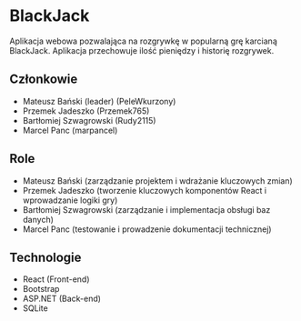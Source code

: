 # BlackJack

Aplikacja webowa pozwalająca na rozgrywkę w popularną grę karcianą BlackJack. Aplikacja przechowuje ilość pieniędzy i historię rozgrywek.

## Członkowie
- Mateusz Bański (leader) (PeleWkurzony)
- Przemek Jadeszko (Przemek765)
- Bartłomiej Szwagrowski (Rudy2115)
- Marcel Panc (marpancel)

## Role
- Mateusz Bański (zarządzanie projektem i wdrażanie kluczowych zmian)
- Przemek Jadeszko (tworzenie kluczowych komponentów React i wprowadzanie logiki gry)
- Bartłomiej Szwagrowski (zarządzanie i implementacja obsługi baz danych)
- Marcel Panc (testowanie i prowadzenie dokumentacji technicznej)

## Technologie
- React (Front-end)
- Bootstrap
- ASP.NET (Back-end)
- SQLite
